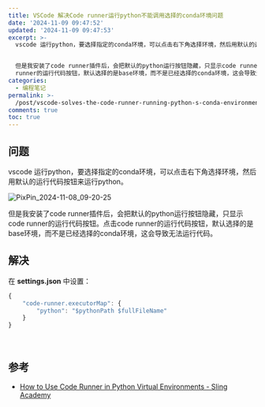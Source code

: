 ```yaml
---
title: VSCode 解决Code runner运行python不能调用选择的conda环境问题
date: '2024-11-09 09:47:52'
updated: '2024-11-09 09:47:53'
excerpt: >-
  vscode 运行python，要选择指定的conda环境，可以点击右下角选择环境，然后用默认的运行代码按钮来运行python。


  但是我安装了code runner插件后，会把默认的python运行按钮隐藏，只显示code runner的运行代码按钮。点击code
  runner的运行代码按钮，默认选择的是base环境，而不是已经选择的conda环境，这会导致无法运行代码。
categories:
  - 编程笔记
permalink: >-
  /post/vscode-solves-the-code-runner-running-python-s-conda-environment-problem-that-cannot-be-called-5beyp.html
comments: true
toc: true
---
```




## 问题

vscode 运行python，要选择指定的conda环境，可以点击右下角选择环境，然后用默认的运行代码按钮来运行python。

​![PixPin_2024-11-08_09-20-25](https://fastly.jsdelivr.net/gh/Achuan-2/PicBed@pic/assets/PixPin_2024-11-08_09-20-25-20241108092033-he33vv5.png)​

但是我安装了code runner插件后，会把默认的python运行按钮隐藏，只显示code runner的运行代码按钮。点击code runner的运行代码按钮，默认选择的是base环境，而不是已经选择的conda环境，这会导致无法运行代码。​​

## 解决

在  **settings.json** 中设置：

```js
{
    "code-runner.executorMap": {
        "python": "$pythonPath $fullFileName"
    }
}
```

‍

## 参考

* [How to Use Code Runner in Python Virtual Environments - Sling Academy](https://www.slingacademy.com/article/how-to-use-code-runner-in-python-virtual-environments/)
